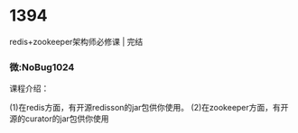 # 1394
redis+zookeeper架构师必修课 | 完结
### 微:NoBug1024 


课程介绍：

(1)在redis方面，有开源redisson的jar包供你使用。  (2)在zookeeper方面，有开源的curator的jar包供你使用
